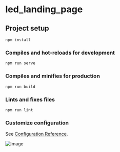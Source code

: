 # led_landing_page

## Project setup
```
npm install
```

### Compiles and hot-reloads for development
```
npm run serve
```

### Compiles and minifies for production
```
npm run build
```

### Lints and fixes files
```
npm run lint
```

### Customize configuration
See [Configuration Reference](https://cli.vuejs.org/config/).

![image](https://user-images.githubusercontent.com/70116031/113785256-c2df2780-9704-11eb-8b33-2d27c24eb1ce.png)
